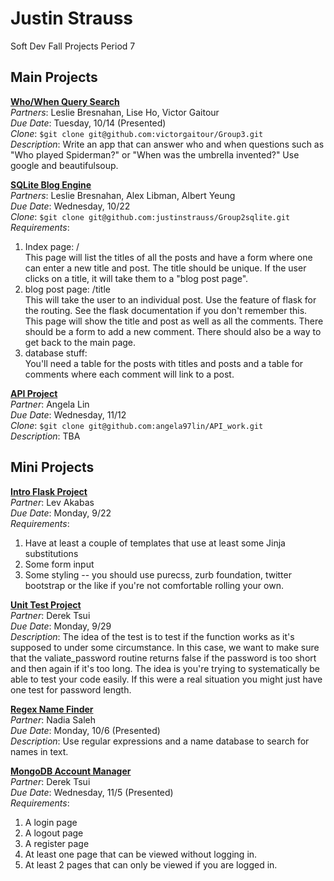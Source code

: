 Justin Strauss
==============
Soft Dev Fall Projects Period 7

## Main Projects

[**Who/When Query Search**](https://github.com/victorgaitour/Group3)  
*Partners*: Leslie Bresnahan, Lise Ho, Victor Gaitour  
*Due Date*: Tuesday, 10/14 (Presented)  
*Clone*: `$git clone git@github.com:victorgaitour/Group3.git`  
*Description*: Write an app that can answer who and when questions such as "Who played Spiderman?" or "When was the umbrella invented?" Use google and beautifulsoup.  

[**SQLite Blog Engine**](https://github.com/justinstrauss/Group2sqlite)  
*Partners*: Leslie Bresnahan, Alex Libman, Albert Yeung  
*Due Date*: Wednesday, 10/22  
*Clone*: `$git clone git@github.com:justinstrauss/Group2sqlite.git`  
*Requirements*:  
  1. Index page: /  
This page will list the titles of all the posts and have a form where one can enter a new title and post. The title should be unique. If the user clicks on a title, it will take them to a "blog post page".  
  2. blog post page: /title  
This will take the user to an individual post. Use the <name> feature of flask for the routing. See the flask documentation if you don't remember this. This page will show the title and post as well as all the comments. There should be a form to add a new comment. There should also be a way to get back to the main page.  
  3. database stuff:  
You'll need a table for the posts with titles and posts and a table for comments where each comment will link to a post.  

[**API Project**](https://github.com/angela97lin/API_work)  
*Partner*: Angela Lin  
*Due Date*: Wednesday, 11/12  
*Clone*: `$git clone git@github.com:angela97lin/API_work.git`  
*Description*: TBA  

## Mini Projects

[**Intro Flask Project**](https://github.com/stuycs-softdev/submissions/tree/master/7/intro-proj1/jstrauss_lakabas)  
*Partner*: Lev Akabas  
*Due Date*: Monday, 9/22  
*Requirements*:  
  1. Have at least a couple of templates that use at least some Jinja substitutions  
  2. Some form input  
  3. Some styling -- you should use purecss, zurb foundation, twitter bootstrap or the like if you're not comfortable rolling your own.  

[**Unit Test Project**](https://github.com/stuycs-softdev/submissions/tree/master/7/intro-proj2/jstrauss-dtsui)  
*Partner*: Derek Tsui  
*Due Date*: Monday, 9/29  
*Description*: The idea of the test is to test if the function works as it's supposed to under some circumstance. In this case, we want to make sure that the valiate_password routine returns false if the password is too short and then again if it's too long. The idea is you're trying to systematically be able to test your code easily. If this were a real situation you might just have one test for password length.  

[**Regex Name Finder**](https://github.com/stuycs-softdev/submissions/tree/master/7/regexp/jstrauss_nsaleh)  
*Partner*: Nadia Saleh  
*Due Date*: Monday, 10/6 (Presented)  
*Description*: Use regular expressions and a name database to search for names in text.

[**MongoDB Account Manager**](https://github.com/stuycs-softdev/submissions/tree/master/7/mongoproj/jstrauss_dtsui)  
*Partner*: Derek Tsui  
*Due Date*: Wednesday, 11/5 (Presented)  
*Requirements*:  
  1. A login page  
  2. A logout page  
  3. A register page  
  4. At least one page that can be viewed without logging in.  
  5. At least 2 pages that can only be viewed if you are logged in.  
